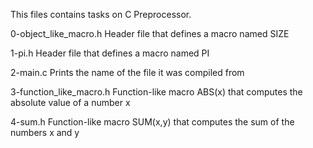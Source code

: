 This files contains tasks on C Preprocessor.

0-object_like_macro.h	Header file that defines a macro named SIZE

1-pi.h	Header file that defines a macro named PI

2-main.c	Prints the name of the file it was compiled from

3-function_like_macro.h	Function-like macro ABS(x) that computes the absolute value of a number x

4-sum.h	Function-like macro SUM(x,y) that computes the sum of the numbers x and y
